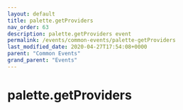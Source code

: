 ```yaml
---
layout: default
title: palette.getProviders 
nav_order: 63
description: palette.getProviders event
permalink: /events/common-events/palette-getProviders
last_modified_date: 2020-04-27T17:54:08+0000
parent: "Common Events"
grand_parent: "Events"
---
```


# palette.getProviders
